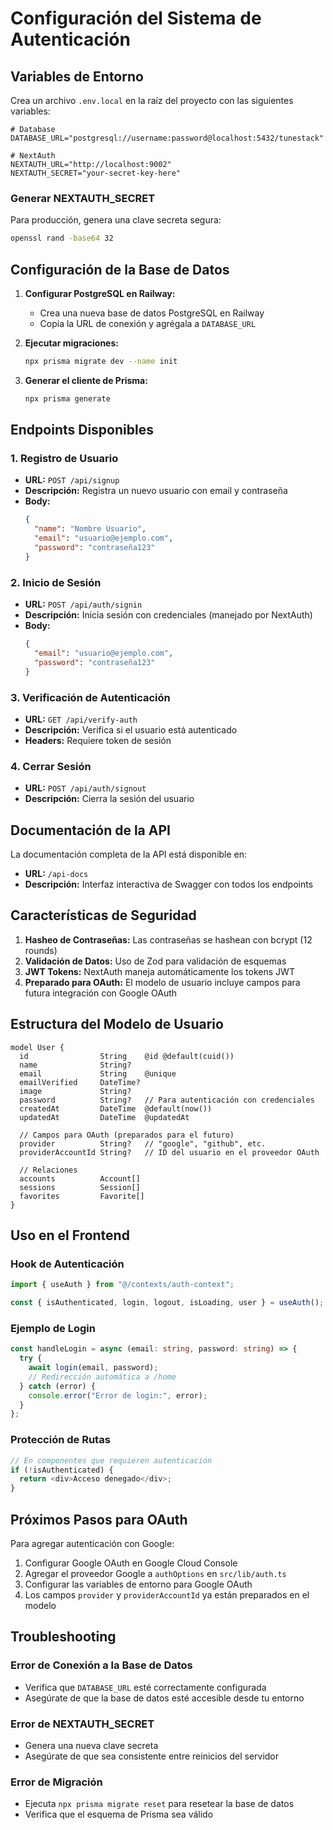 # Configuración del Sistema de Autenticación

## Variables de Entorno

Crea un archivo `.env.local` en la raíz del proyecto con las siguientes variables:

```env
# Database
DATABASE_URL="postgresql://username:password@localhost:5432/tunestack"

# NextAuth
NEXTAUTH_URL="http://localhost:9002"
NEXTAUTH_SECRET="your-secret-key-here"
```

### Generar NEXTAUTH_SECRET

Para producción, genera una clave secreta segura:

```bash
openssl rand -base64 32
```

## Configuración de la Base de Datos

1. **Configurar PostgreSQL en Railway:**
   - Crea una nueva base de datos PostgreSQL en Railway
   - Copia la URL de conexión y agrégala a `DATABASE_URL`

2. **Ejecutar migraciones:**
   ```bash
   npx prisma migrate dev --name init
   ```

3. **Generar el cliente de Prisma:**
   ```bash
   npx prisma generate
   ```

## Endpoints Disponibles

### 1. Registro de Usuario
- **URL:** `POST /api/signup`
- **Descripción:** Registra un nuevo usuario con email y contraseña
- **Body:**
  ```json
  {
    "name": "Nombre Usuario",
    "email": "usuario@ejemplo.com",
    "password": "contraseña123"
  }
  ```

### 2. Inicio de Sesión
- **URL:** `POST /api/auth/signin`
- **Descripción:** Inicia sesión con credenciales (manejado por NextAuth)
- **Body:**
  ```json
  {
    "email": "usuario@ejemplo.com",
    "password": "contraseña123"
  }
  ```

### 3. Verificación de Autenticación
- **URL:** `GET /api/verify-auth`
- **Descripción:** Verifica si el usuario está autenticado
- **Headers:** Requiere token de sesión

### 4. Cerrar Sesión
- **URL:** `POST /api/auth/signout`
- **Descripción:** Cierra la sesión del usuario

## Documentación de la API

La documentación completa de la API está disponible en:
- **URL:** `/api-docs`
- **Descripción:** Interfaz interactiva de Swagger con todos los endpoints

## Características de Seguridad

1. **Hasheo de Contraseñas:** Las contraseñas se hashean con bcrypt (12 rounds)
2. **Validación de Datos:** Uso de Zod para validación de esquemas
3. **JWT Tokens:** NextAuth maneja automáticamente los tokens JWT
4. **Preparado para OAuth:** El modelo de usuario incluye campos para futura integración con Google OAuth

## Estructura del Modelo de Usuario

```prisma
model User {
  id                String    @id @default(cuid())
  name              String?
  email             String    @unique
  emailVerified     DateTime?
  image             String?
  password          String?   // Para autenticación con credenciales
  createdAt         DateTime  @default(now())
  updatedAt         DateTime  @updatedAt

  // Campos para OAuth (preparados para el futuro)
  provider          String?   // "google", "github", etc.
  providerAccountId String?   // ID del usuario en el proveedor OAuth
  
  // Relaciones
  accounts          Account[]
  sessions          Session[]
  favorites         Favorite[]
}
```

## Uso en el Frontend

### Hook de Autenticación

```typescript
import { useAuth } from "@/contexts/auth-context";

const { isAuthenticated, login, logout, isLoading, user } = useAuth();
```

### Ejemplo de Login

```typescript
const handleLogin = async (email: string, password: string) => {
  try {
    await login(email, password);
    // Redirección automática a /home
  } catch (error) {
    console.error("Error de login:", error);
  }
};
```

### Protección de Rutas

```typescript
// En componentes que requieren autenticación
if (!isAuthenticated) {
  return <div>Acceso denegado</div>;
}
```

## Próximos Pasos para OAuth

Para agregar autenticación con Google:

1. Configurar Google OAuth en Google Cloud Console
2. Agregar el proveedor Google a `authOptions` en `src/lib/auth.ts`
3. Configurar las variables de entorno para Google OAuth
4. Los campos `provider` y `providerAccountId` ya están preparados en el modelo

## Troubleshooting

### Error de Conexión a la Base de Datos
- Verifica que `DATABASE_URL` esté correctamente configurada
- Asegúrate de que la base de datos esté accesible desde tu entorno

### Error de NEXTAUTH_SECRET
- Genera una nueva clave secreta
- Asegúrate de que sea consistente entre reinicios del servidor

### Error de Migración
- Ejecuta `npx prisma migrate reset` para resetear la base de datos
- Verifica que el esquema de Prisma sea válido 